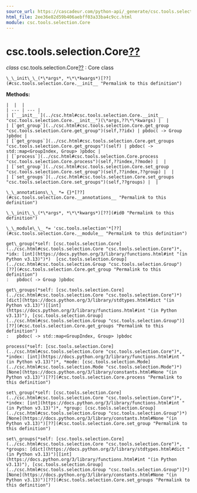 ```yaml
---
source_url: https://cascadeur.com/python-api/_generate/csc.tools.selection.Core.html
html_file: 2ee36e82d59b406aebff03a33ba4c9cc.html
module: csc.tools.selection.Core
---
```


# csc.tools.selection.Core[??](#csc-tools-selection-core "Permalink to this heading")

*class* csc.tools.selection.Core[??](#csc.tools.selection.Core "Permalink to this definition")
:   Core class

    \_\_init\_\_(*\*args*, *\*\*kwargs*)[??](#csc.tools.selection.Core.__init__ "Permalink to this definition")

    
**Methods:**

    |  |  |
    | --- | --- |
    | [`__init__`](../csc.html#csc.tools.selection.Core.__init__ "csc.tools.selection.Core.__init__")(\*args,??\*\*kwargs) |  |
    | [`get_group`](../csc.html#csc.tools.selection.Core.get_group "csc.tools.selection.Core.get_group")(self,??idx) | pbdoc( -> Group )pbdoc |
    | [`get_groups`](../csc.html#csc.tools.selection.Core.get_groups "csc.tools.selection.Core.get_groups")(self) | pbdoc( -> std::map<GroupIndex, Group> )pbdoc |
    | [`process`](../csc.html#csc.tools.selection.Core.process "csc.tools.selection.Core.process")(self,??index,??mode) |  |
    | [`set_group`](../csc.html#csc.tools.selection.Core.set_group "csc.tools.selection.Core.set_group")(self,??index,??group) |  |
    | [`set_groups`](../csc.html#csc.tools.selection.Core.set_groups "csc.tools.selection.Core.set_groups")(self,??groups) |  |

    \_\_annotations\_\_ *= {}*[??](#csc.tools.selection.Core.__annotations__ "Permalink to this definition")

    \_\_init\_\_(*\*args*, *\*\*kwargs*)[??](#id0 "Permalink to this definition")

    \_\_module\_\_ *= 'csc.tools.selection'*[??](#csc.tools.selection.Core.__module__ "Permalink to this definition")

    get\_group(*self: [csc.tools.selection.Core](../csc.html#csc.tools.selection.Core "csc.tools.selection.Core")*, *idx: [int](https://docs.python.org/3/library/functions.html#int "(in Python v3.13)")*)  [csc.tools.selection.Group](../csc.html#csc.tools.selection.Group "csc.tools.selection.Group")[??](#csc.tools.selection.Core.get_group "Permalink to this definition")
    :   pbdoc( -> Group )pbdoc

    get\_groups(*self: [csc.tools.selection.Core](../csc.html#csc.tools.selection.Core "csc.tools.selection.Core")*)  [dict](https://docs.python.org/3/library/stdtypes.html#dict "(in Python v3.13)")[[int](https://docs.python.org/3/library/functions.html#int "(in Python v3.13)"), [csc.tools.selection.Group](../csc.html#csc.tools.selection.Group "csc.tools.selection.Group")][??](#csc.tools.selection.Core.get_groups "Permalink to this definition")
    :   pbdoc( -> std::map<GroupIndex, Group> )pbdoc

    process(*self: [csc.tools.selection.Core](../csc.html#csc.tools.selection.Core "csc.tools.selection.Core")*, *index: [int](https://docs.python.org/3/library/functions.html#int "(in Python v3.13)")*, *mode: [csc.tools.selection.Mode](../csc.html#csc.tools.selection.Mode "csc.tools.selection.Mode")*)  [None](https://docs.python.org/3/library/constants.html#None "(in Python v3.13)")[??](#csc.tools.selection.Core.process "Permalink to this definition")

    set\_group(*self: [csc.tools.selection.Core](../csc.html#csc.tools.selection.Core "csc.tools.selection.Core")*, *index: [int](https://docs.python.org/3/library/functions.html#int "(in Python v3.13)")*, *group: [csc.tools.selection.Group](../csc.html#csc.tools.selection.Group "csc.tools.selection.Group")*)  [None](https://docs.python.org/3/library/constants.html#None "(in Python v3.13)")[??](#csc.tools.selection.Core.set_group "Permalink to this definition")

    set\_groups(*self: [csc.tools.selection.Core](../csc.html#csc.tools.selection.Core "csc.tools.selection.Core")*, *groups: [dict](https://docs.python.org/3/library/stdtypes.html#dict "(in Python v3.13)")[[int](https://docs.python.org/3/library/functions.html#int "(in Python v3.13)"), [csc.tools.selection.Group](../csc.html#csc.tools.selection.Group "csc.tools.selection.Group")]*)  [None](https://docs.python.org/3/library/constants.html#None "(in Python v3.13)")[??](#csc.tools.selection.Core.set_groups "Permalink to this definition")